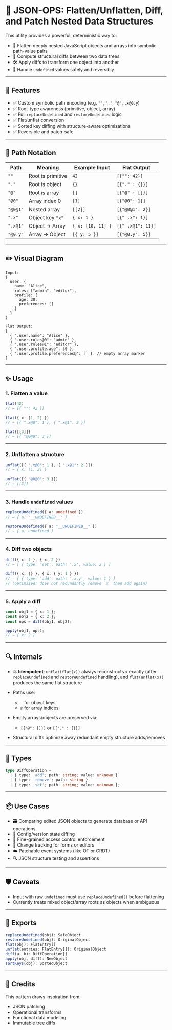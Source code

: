 # 🧩 JSON-OPS: Flatten/Unflatten, Diff, and Patch Nested Data Structures

This utility provides a powerful, deterministic way to:

- 🔄 Flatten deeply nested JavaScript objects and arrays into symbolic path-value pairs
- 🧠 Compute structural diffs between two data trees
- 🛠 Apply diffs to transform one object into another
- 🫥 Handle `undefined` values safely and reversibly

---

## 🚀 Features

- ✅ Custom symbolic path encoding (e.g. `""`, `"."`, `"@"`, `.x@0.y`)
- ✅ Root-type awareness (primitive, object, array)
- ✅ Full `replaceUndefined` and `restoreUndefined` logic
- ✅ Flat/unflat conversion
- ✅ Sorted key diffing with structure-aware optimizations
- ✅ Reversible and patch-safe

---

## 🧱 Path Notation

| Path     | Meaning                               | Example Input     | Flat Output              |
|----------|----------------------------------------|--------------------|---------------------------|
| `""`     | Root is primitive                      | `42`               | `[{"": 42}]`             |
| `"."`    | Root is object                         | `{}`               | `[{"." : {}}]`           |
| `"@"`    | Root is array                          | `[]`               | `[{"@" : []}]`           |
| `"@0"`   | Array index 0                          | `[1]`              | `[{"@0": 1}]`            |
| `"@0@1"` | Nested array                           | `[[2]]`            | `[{"@0@1": 2}]`          |
| `".x"`   | Object key `"x"`                       | `{ x: 1 }`         | `[{" .x": 1}]`           |
| `".x@1"` | Object → Array                         | `{ x: [10, 11] }`  | `[{" .x@1": 11}]`        |
| `"@0.y"` | Array → Object                         | `[{ y: 5 }]`       | `[{"@0.y": 5}]`          |

---

## ✏️ Visual Diagram

```
Input:
{
  user: {
    name: "Alice",
    roles: ["admin", "editor"],
    profile: {
      age: 30,
      preferences: []
    }
  }
}

Flat Output:
[
  { ".user.name": "Alice" },
  { ".user.roles@0": "admin" },
  { ".user.roles@1": "editor" },
  { ".user.profile.age": 30 },
  { ".user.profile.preferences@": [] }  // empty array marker
]
```

---

## ✨ Usage

### 1. **Flatten a value**

```ts
flat(42)
// → [{ "": 42 }]

flat({ x: [1, 2] })
// → [{ ".x@0": 1 }, { ".x@1": 2 }]

flat([[3]])
// → [{ "@0@0": 3 }]
```

---

### 2. **Unflatten a structure**

```ts
unflat([{ ".x@0": 1 }, { ".x@1": 2 }])
// → { x: [1, 2] }

unflat([{ "@0@0": 3 }])
// → [[3]]
```

---

### 3. **Handle `undefined` values**

```ts
replaceUndefined({ a: undefined })
// → { a: "__UNDEFINED__" }

restoreUndefined({ a: "__UNDEFINED__" })
// → { a: undefined }
```

---

### 4. **Diff two objects**

```ts
diff({ x: 1 }, { x: 2 })
// → [ { type: 'set', path: '.x', value: 2 } ]

diff({ x: {} }, { x: { y: 1 } })
// → [ { type: 'add', path: '.x.y', value: 1 } ]
// (optimized: does not redundantly remove `x` then add again)
```

---

### 5. **Apply a diff**

```ts
const obj1 = { x: 1 };
const obj2 = { x: 2 };
const ops = diff(obj1, obj2);

apply(obj1, ops);
// → { x: 2 }
```

---

## 🔍 Internals

- ⚖️ **Idempotent**: `unflat(flat(x))` always reconstructs `x` exactly (after `replaceUndefined` and `restoreUndefined` handling), and `flat(unflat(x))` produces the same flat structure

- Paths use:
  - `.` for object keys
  - `@` for array indices

- Empty arrays/objects are preserved via:
  - `[{"@": []}]` or `[{"." : {}}]`

- Structural diffs optimize away redundant empty structure adds/removes

---

## 🧪 Types

```ts
type DiffOperation = 
  | { type: 'add'; path: string; value: unknown }
  | { type: 'remove'; path: string }
  | { type: 'set'; path: string; value: unknown };
```

---

## 📦 Use Cases

- 🗃️ Comparing edited JSON objects to generate database or API operations
- 🔁 Config/version state diffing
- 🔐 Fine-grained access control enforcement
- 📜 Change tracking for forms or editors
- ☁️ Patchable event systems (like OT or CRDT)
- 🔍 JSON structure testing and assertions

---

## 🛡 Caveats

- Input with raw `undefined` must use `replaceUndefined()` before flattening
- Currently treats mixed object/array roots as objects when ambiguous

---

## 📁 Exports

```ts
replaceUndefined(obj): SafeObject
restoreUndefined(obj): OriginalObject
flat(obj): FlatEntry[]
unflat(entries: FlatEntry[]): OriginalObject
diff(a, b): DiffOperation[]
apply(obj, diff): NewObject
sortKeys(obj): SortedObject
```

---

## 🧠 Credits

This pattern draws inspiration from:

- JSON patching
- Operational transforms
- Functional data modeling
- Immutable tree diffs
